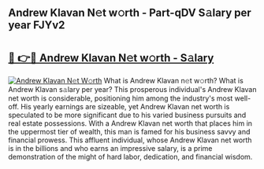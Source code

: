## Andrew Klavan N𝚎t w𝚘rth - Part-qDV S𝚊lary per year FJYv2

# <h2><a href="http://gc4r2fl.nevu.top/?p=Andrew+Klavan">🔗 👉🔴 Andrew Klavan N𝚎t w𝚘rth - S𝚊lary</a></h2>

[![Andrew Klavan N𝚎t W𝚘rth](https://i.imgur.com/Oavwk0R.jpeg)](http://gc4r2fl.nevu.top/?p=Andrew+Klavan)
What is Andrew Klavan n𝚎t w𝚘rth? What is Andrew Klavan s𝚊lary per year?
This prosperous individual's Andrew Klavan net worth is considerable, positioning him among the industry's most well-off. His yearly earnings are sizeable, yet Andrew Klavan net worth is speculated to be more significant due to his varied business pursuits and real estate possessions. With a Andrew Klavan net worth that places him in the uppermost tier of wealth, this man is famed for his business savvy and financial prowess. This affluent individual, whose Andrew Klavan net worth is in the billions and who earns an impressive salary, is a prime demonstration of the might of hard labor, dedication, and financial wisdom.
